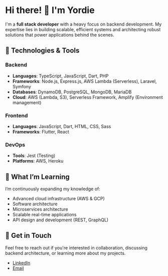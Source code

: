 # Hi there! 👋 I'm Yordie

I'm a **full stack developer** with a heavy focus on backend development. My expertise lies in building scalable, efficient systems and architecting robust solutions that power applications behind the scenes.

## 🔧 Technologies & Tools

### Backend
- **Languages**: TypeScript, JavaScript, Dart, PHP
- **Frameworks**: Node.js, Express.js, AWS Lambda (Serverless), Laravel, Symfony
- **Databases**: DynamoDB, PostgreSQL, MongoDB, MariaDB
- **Cloud**: AWS (Lambda, S3), Serverless Framework, Amplify (Environment management)

### Frontend
- **Languages**: JavaScript, Dart, HTML, CSS, Sass
- **Frameworks**: Flutter, React

### DevOps
- **Tools**: Jest (Testing)
- **Platforms**: AWS, Heroku

## 🌱 What I’m Learning
I’m continuously expanding my knowledge of:
- Advanced cloud infrastructure (AWS & GCP)
- Software architecture
- Microservices architecture
- Scalable real-time applications
- API design and development (REST, GraphQL)

## 💬 Get in Touch
Feel free to reach out if you're interested in collaboration, discussing backend architecture, or learning more about my projects. 

- [LinkedIn](https://www.linkedin.com/in/yordie-broothaerts-6434ab23b/)
- [Email](mailto:yordie2203@gmail.com)

